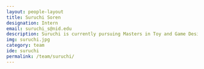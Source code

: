 ```yaml
---
layout: people-layout
title: Suruchi Soren
designation: Intern
email: suruchi_s@nid.edu
description: Suruchi is currently pursuing Masters in Toy and Game Design from National Institute of Design, Gandhinagar. She is also an Accessory Design Graduate from NIFT Gandhinagar. She aspires to bring sustainability and resolve social issues through design. She enjoys swimming, dance, reading manga or watching anime.
img: suruchi.jpg
category: team
ide: suruchi
permalink: /team/suruchi/
---
```

